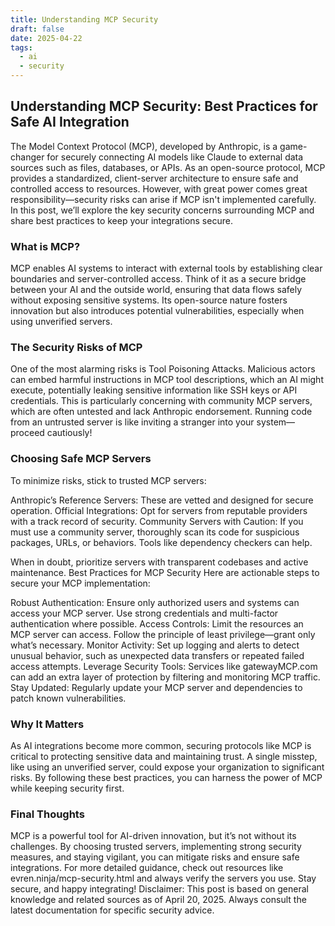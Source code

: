 ```yaml
---
title: Understanding MCP Security
draft: false
date: 2025-04-22
tags:
  - ai
  - security
---
```


## Understanding MCP Security: Best Practices for Safe AI Integration

The Model Context Protocol (MCP), developed by Anthropic, is a game-changer for securely connecting AI models like Claude to external data sources such as files, databases, or APIs. As an open-source protocol, MCP provides a standardized, client-server architecture to ensure safe and controlled access to resources. However, with great power comes great responsibility—security risks can arise if MCP isn't implemented carefully. In this post, we’ll explore the key security concerns surrounding MCP and share best practices to keep your integrations secure.

### What is MCP?

MCP enables AI systems to interact with external tools by establishing clear boundaries and server-controlled access. Think of it as a secure bridge between your AI and the outside world, ensuring that data flows safely without exposing sensitive systems. Its open-source nature fosters innovation but also introduces potential vulnerabilities, especially when using unverified servers.

### The Security Risks of MCP

One of the most alarming risks is Tool Poisoning Attacks. Malicious actors can embed harmful instructions in MCP tool descriptions, which an AI might execute, potentially leaking sensitive information like SSH keys or API credentials. This is particularly concerning with community MCP servers, which are often untested and lack Anthropic endorsement. Running code from an untrusted server is like inviting a stranger into your system—proceed cautiously!

### Choosing Safe MCP Servers

To minimize risks, stick to trusted MCP servers:

Anthropic’s Reference Servers: These are vetted and designed for secure operation.
Official Integrations: Opt for servers from reputable providers with a track record of security.
Community Servers with Caution: If you must use a community server, thoroughly scan its code for suspicious packages, URLs, or behaviors. Tools like dependency checkers can help.

When in doubt, prioritize servers with transparent codebases and active maintenance.
Best Practices for MCP Security
Here are actionable steps to secure your MCP implementation:

Robust Authentication: Ensure only authorized users and systems can access your MCP server. Use strong credentials and multi-factor authentication where possible.
Access Controls: Limit the resources an MCP server can access. Follow the principle of least privilege—grant only what’s necessary.
Monitor Activity: Set up logging and alerts to detect unusual behavior, such as unexpected data transfers or repeated failed access attempts.
Leverage Security Tools: Services like gatewayMCP.com can add an extra layer of protection by filtering and monitoring MCP traffic.
Stay Updated: Regularly update your MCP server and dependencies to patch known vulnerabilities.

### Why It Matters

As AI integrations become more common, securing protocols like MCP is critical to protecting sensitive data and maintaining trust. A single misstep, like using an unverified server, could expose your organization to significant risks. By following these best practices, you can harness the power of MCP while keeping security first.

### Final Thoughts

MCP is a powerful tool for AI-driven innovation, but it’s not without its challenges. By choosing trusted servers, implementing strong security measures, and staying vigilant, you can mitigate risks and ensure safe integrations. For more detailed guidance, check out resources like evren.ninja/mcp-security.html and always verify the servers you use.
Stay secure, and happy integrating!
Disclaimer: This post is based on general knowledge and related sources as of April 20, 2025. Always consult the latest documentation for specific security advice.
